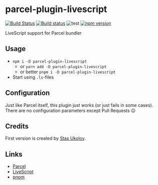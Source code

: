 # parcel-plugin-livescript

[![Build Status](https://travis-ci.org/c0deaddict/parcel-plugin-livescript.svg?branch=master)](https://travis-ci.org/c0deaddict/parcel-plugin-livescript)
[![Build status](https://ci.appveyor.com/api/projects/status/mt0t05o28mn02mcb?svg=true)](https://ci.appveyor.com/project/c0deaddict/parcel-plugin-livescript)
![test](https://github.com/ukoloff/parcel-plugin-livescript/workflows/test/badge.svg)
[![npm version](https://badge.fury.io/js/parcel-plugin-livescript.svg)](https://badge.fury.io/js/parcel-plugin-livescript)

LiveScript support for Parcel bundler

## Usage

- `npm i -D parcel-plugin-livescript`
    + or `yarn add -D parcel-plugin-livescript`
    + or better `pnpm i -D parcel-plugin-livescript`
- Start using `.ls`-files

## Configuration

Just like Parcel itself,
this plugin just works
(or just fails in some cases).
There are no configuration parameters
except Pull Requests :wink:

## Credits

First version is created by [Stas Ukolov](https://github.com/ukoloff).

## Links

- [Parcel][]
- [LiveScript][]
- [pnpm][]

[Parcel]: https://parceljs.org/
[LiveScript]: http://livescript.net/
[pnpm]: https://pnpm.js.org/
